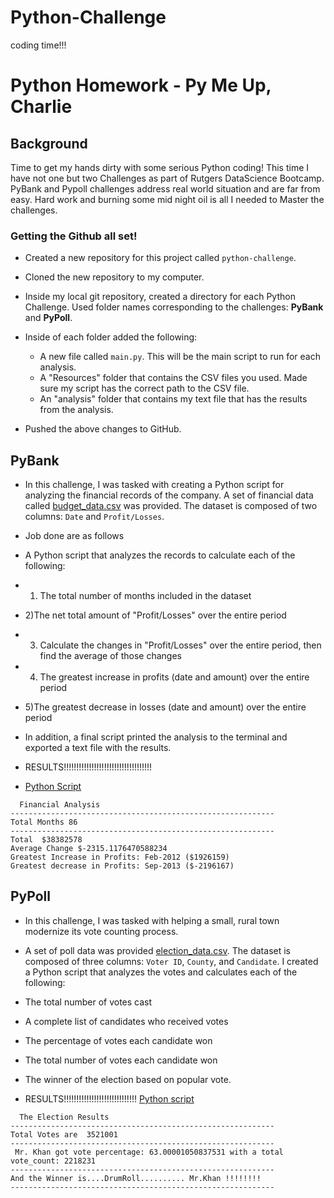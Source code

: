 # Python-Challenge
coding time!!!
# Python Homework - Py Me Up, Charlie

## Background
Time to get my hands dirty with some serious Python coding! 
This time I have not one but two Challenges as part of Rutgers DataScience Bootcamp.
PyBank and Pypoll challenges address real world situation and are far from easy.
Hard work and burning some mid night oil is all I needed to Master the challenges. 



### Getting the Github all set!


* Created a new repository for this project called `python-challenge`. 

* Cloned the new repository to my computer.

* Inside my local git repository, created a directory for each Python Challenge. Used folder names corresponding to the challenges: **PyBank** and  **PyPoll**.

* Inside of each folder  added the following:

  * A new file called `main.py`. This will be the main script to run for each analysis.
  * A "Resources" folder that contains the CSV files you used. Made sure my script has the correct path to the CSV file.
  * An "analysis" folder that contains my text file that has the results from the analysis.

* Pushed the above changes to GitHub.

## PyBank

* In this challenge, I was tasked with creating a Python script for analyzing the financial records of the company. A set of financial data called [budget_data.csv](pyBank/Resources/budget_data.csv) was provided. The dataset is composed of two columns: `Date` and `Profit/Losses`. 
* Job done are as follows
*  A Python script that analyzes the records to calculate each of the following:

  *  1) The total number of months included in the dataset

  *  2)The net total amount of "Profit/Losses" over the entire period

  *  3) Calculate the changes in "Profit/Losses" over the entire period, then find the average of those changes

  *  4) The greatest increase in profits (date and amount) over the entire period

  *  5)The greatest decrease in losses (date and amount) over the entire period


* In addition, a final script  printed  the analysis to the terminal and exported a text file with the results.
* RESULTS!!!!!!!!!!!!!!!!!!!!!!!!!!!!!!!!!!!

*  [Python Script](pyBank/main.py)
```text
  Financial Analysis
-----------------------------------------------------------
Total Months 86
-----------------------------------------------------------
Total  $38382578
Average Change $-2315.1176470588234
Greatest Increase in Profits: Feb-2012 ($1926159)
Greatest decrease in Profits: Sep-2013 ($-2196167)

```

## PyPoll

* In this challenge, I was tasked with helping a small, rural town modernize its vote counting process.

*  A set of poll data was provided [election_data.csv](pypoll/Resources/election_data.csv). The dataset is composed of three columns: `Voter ID`, `County`, and `Candidate`. I created a Python script that analyzes the votes and calculates each of the following:

  * The total number of votes cast

  * A complete list of candidates who received votes

  * The percentage of votes each candidate won

  * The total number of votes each candidate won

  * The winner of the election based on popular vote.

* RESULTS!!!!!!!!!!!!!!!!!!!!!!!!!!!!!
[Python script](pypoll/main1.py)
```text
  The Election Results
-----------------------------------------------------------
Total Votes are  3521001
-----------------------------------------------------------
 Mr. Khan got vote percentage: 63.00001050837531 with a total vote_count: 2218231
-----------------------------------------------------------
And the Winner is....DrumRoll.......... Mr.Khan !!!!!!!!
-----------------------------------------------------------
```


